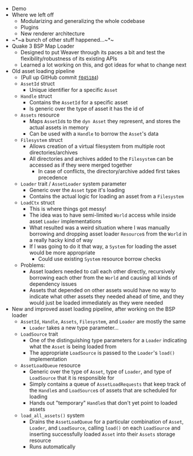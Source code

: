 - Demo
- Where we left off
	- Modularizing and generalizing the whole codebase
	- Plugins
	- New renderer architecture
- ~\*\~a bunch of other stuff happened...\~\*\~
- Quake 3 BSP Map Loader
	- Designed to put Weaver through its paces a bit and test the flexibility/robustness of its existing APIs
	- Learned a lot working on this, and got ideas for what to change next
- Old asset loading pipeline
	- (Pull up GitHub commit [`f045184`](https://github.com/clstatham/weaver/tree/f04518476fceb382fe2ee259f1243ad8ff2ed239))
	- `AssetId` struct
		- Unique identifier for a specific `Asset`
	- `Handle` struct
		- Contains the `AssetId` for a specific asset
		- Is generic over the type of asset it has the id of
	- `Assets` resource
		- Maps `AssetId`s to the `dyn Asset` they represent, and stores the actual assets in memory
		- Can be used with a `Handle` to borrow the `Asset`'s data
	- `Filesystem` struct
		- Allows creation of a virtual filesystem from multiple root directories/archives
		- All directories and archives added to the `Filesystem` can be accessed as if they were merged together
			- In case of conflicts, the directory/archive added first takes precedence
	- `Loader` trait / `AssetLoader` system parameter
		- Generic over the `Asset` type it's loading
		- Contains the actual logic for loading an asset from a `Filesystem`
	- `LoadCtx` struct
		- This is where things got messy!
		- The idea was to have semi-limited `World` access while inside asset `Loader` implementations
		- What resulted was a weird situation where I was manually borrowing and dropping asset loader `Resource`s from the `World` in a really hacky kind of way
		- If I was going to do it that way, a `System` for loading the asset would be more appropriate
			- Could use existing `System` resource borrow checks
	- Problems:
		- Asset loaders needed to call each other directly, recursively borrowing each other from the `World` and causing all kinds of dependency issues
		- Assets that depended on other assets would have no way to indicate what other assets they needed ahead of time, and they would just be loaded immediately as they were needed
- New and improved asset loading pipeline, after working on the BSP loader
	- `AssetId`, `Handle`, `Assets`, `Filesystem`, and `Loader` are mostly the same
		- `Loader` takes a new type parameter...
	- `LoadSource` trait
		- One of the distinguishing type parameters for a `Loader` indicating what the `Asset` is being loaded from
		- The appropriate `LoadSource` is passed to the `Loader`'s `load()` implementation
	- `AssetLoadQueue` resource
		- Generic over the type of `Asset`, type of `Loader`, and type of `LoadSource` that it is responsible for
		- Simply contains a queue of `AssetLoadRequests` that keep track of the `Handle`s and `LoadSource`s of assets that are scheduled for loading
		- Hands out "temporary" `Handle`s that don't yet point to loaded assets
	- `load_all_assets()` system
		- Drains the `AssetLoadQueue` for a particular combination of `Asset`, `Loader`, and `LoadSource`, calling `load()` on each `LoadSource` and inserting successfully loaded `Asset` into their `Assets` storage resource
		- Runs automatically